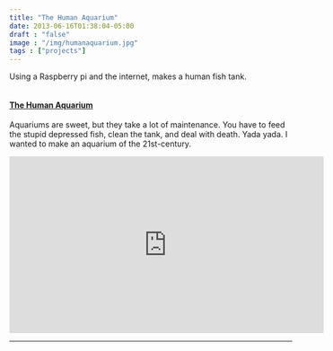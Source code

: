 ```yaml
---
title: "The Human Aquarium"
date: 2013-06-16T01:38:04-05:00
draft : "false"
image : "/img/humanaquarium.jpg"
tags : ["projects"]
---
```


Using a Raspberry pi and the internet, makes a human fish tank.

<!--more-->

<p><img src="https://web.archive.org/web/20171217121701im_/https://cdn.getforge.com/michaelbetts.me/1510951440/img/portfolio/human.jpg" alt="" class="img-responsive">
</a></p>

<h4><a href="https://web.archive.org/web/20171217121701/https://michaelbetts.me/portfolio/work4/">The Human Aquarium</a></h4>

<p>Aquariums are sweet, but they take a lot of maintenance. You have to feed the stupid depressed fish, clean the tank, and deal with death. Yada yada. I wanted to make an aquarium of the 21st-century.
</p>

<iframe width="560" height="315" src="https://www.youtube.com/embed/RIqg6oA0UpU" frameborder="0" allow="accelerometer; autoplay; encrypted-media; gyroscope; picture-in-picture" allowfullscreen></iframe>

<hr />
